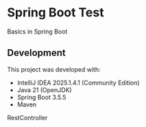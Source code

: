 # Spring Boot Test
Basics in Spring Boot

## Development
This project was developed with:
- IntelliJ IDEA 2025.1.4.1 (Community Edition)
- Java 21 (OpenJDK)
- Spring Boot 3.5.5
- Maven

RestController


